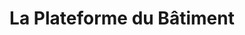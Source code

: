 ---
title: "La Plateforme du Bâtiment"
url: /toulouse/la-plateforme-du-batiment/
shop: à faire soi-même
---